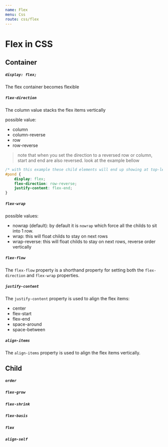 ```yaml
---
name: Flex
menu: Css
route: css/flex
---
```


# Flex in CSS

## Container

##### `display: flex;`

The flex container becomes flexible

##### `flex-direction`

The column value stacks the flex items vertically

possible value:
-   column
-   column-reverse
-   row
-   row-reverse

> note that when you set the direction to a reversed row or column, start and end are also reversed. look at the example bellow


```css
/* with this example these child elements will end up showing at top-left of the container*/
#pond {
    display: flex;
    flex-direction: row-reverse;
    justify-content: flex-end;
}
```


##### `flex-wrap`

possible values:
-   nowrap (default):   by default it is `nowrap` which force all the childs to sit into 1 row.
-   wrap:               this will float childs to stay on next rows
-   wrap-reverse:       this will float childs to stay on next rows, reverse order vertically

##### `flex-flow`

The `flex-flow` property is a shorthand property for setting both the `flex-direction` and `flex-wrap` properties.

##### `justify-content`

The `justify-content` property is used to align the flex items:

-   center
-   flex-start
-   flex-end
-   space-around
-   space-between

##### `align-items`

The `align-items` property is used to align the flex items vertically.

## Child 

##### `order`
##### `flex-grow`
##### `flex-shrink`
##### `flex-basis`
##### `flex`
##### `align-self`

